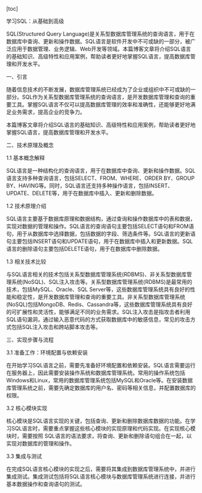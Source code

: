 
[toc]                    
                
                
学习SQL：从基础到高级

SQL(Structured Query Language)是关系型数据库管理系统的查询语言，用于在数据库中查询、更新和操作数据。SQL语言是软件开发中不可或缺的一部分，被广泛应用于数据管理、业务逻辑、Web开发等领域。本篇博客文章将介绍SQL语言的基础知识、高级特性和应用案例，帮助读者更好地掌握SQL语言，提高数据库管理和开发水平。

一、引言

随着信息技术的不断发展，数据库管理系统已经成为了企业或组织中不可或缺的一部分。SQL作为关系型数据库管理系统的查询语言，是开发数据库管理和查询的重要工具。掌握SQL语言不仅可以提高数据库管理的效率和准确性，还能够更好地满足业务需求，提高企业的竞争力。

本篇博客文章将介绍SQL语言的基础知识、高级特性和应用案例，帮助读者更好地掌握SQL语言，提高数据库管理和开发水平。

二、技术原理及概念

1.1 基本概念解释

SQL语言是一种结构化的查询语言，用于在数据库中查询、更新和操作数据。SQL语言支持多种查询语言，包括SELECT、FROM、WHERE、ORDER BY、GROUP BY、HAVING等。同时，SQL语言还支持多种操作语言，包括INSERT、UPDATE、DELETE等，用于在数据库中插入、更新和删除数据。

1.2 技术原理介绍

SQL语言主要基于数据库原理和数据结构，通过查询和操作数据库中的表和数据，实现对数据的管理和操作。SQL语言的查询语句主要包括SELECT语句和FROM语句，用于从数据库中选择数据，包括数据的字段、筛选条件等。SQL语言的更新语句主要包括INSERT语句和UPDATE语句，用于在数据库中插入和更新数据。SQL语言的删除语句主要包括DELETE语句，用于在数据库中删除数据。

1.3 相关技术比较

与SQL语言相关的技术包括关系型数据库管理系统(RDBMS)、非关系型数据库管理系统(NoSQL)、SQL注入攻击等。关系型数据库管理系统(RDBMS)是最常用的技术，包括MySQL、Oracle、SQL Server等，这些数据库管理系统具有良好的性能和稳定性，是开发数据库管理和查询的重要工具。非关系型数据库管理系统(NoSQL)包括MongoDB、Redis、Cassandra等，这些数据库管理系统具有良好的可扩展性和灵活性，能够满足不同的业务需求。SQL注入攻击是指攻击者利用SQL语句漏洞，通过输入恶意代码的方式获取数据库中的敏感信息，常见的攻击方式包括SQL注入攻击和跨站脚本攻击等。

三、实现步骤与流程

3.1 准备工作：环境配置与依赖安装

在开始学习SQL语言之前，需要先准备好环境配置和依赖安装。SQL语言需要运行在服务器上，因此需要安装操作系统和数据库管理系统。常用的操作系统包括Windows和Linux，常用的数据库管理系统包括MySQL和Oracle等。在安装数据库管理系统之前，需要先确定数据库的用户名、密码等相关信息，并配置数据库的权限。

3.2 核心模块实现

核心模块是SQL语言实现的关键，包括查询、更新和删除数据库数据的功能。在学习SQL语言时，需要重点掌握这些核心模块的实现原理和代码实现。在实现核心模块时，需要按照 SQL语言的语法要求，将查询、更新和删除语句组合在一起，以实现对数据库的管理和操作。

3.3 集成与测试

在完成SQL语言核心模块的实现之后，需要将其集成到数据库管理系统中，并进行集成测试。集成测试包括将SQL语言核心模块与数据库管理系统进行连接，并进行基本数据操作和查询语句的测试。

